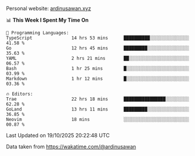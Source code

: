 Personal website: [ardinusawan.xyz](https://ardinusawan.xyz)

<!--START_SECTION:waka-->
📊 **This Week I Spent My Time On** 

```text
💬 Programming Languages: 
TypeScript               14 hrs 53 mins      ██████████░░░░░░░░░░░░░░░   41.58 % 
Go                       12 hrs 45 mins      █████████░░░░░░░░░░░░░░░░   35.63 % 
YAML                     2 hrs 21 mins       ██░░░░░░░░░░░░░░░░░░░░░░░   06.57 % 
Bash                     1 hr 25 mins        █░░░░░░░░░░░░░░░░░░░░░░░░   03.99 % 
Markdown                 1 hr 12 mins        █░░░░░░░░░░░░░░░░░░░░░░░░   03.36 % 

🔥 Editors: 
Trae                     22 hrs 18 mins      ████████████████░░░░░░░░░   62.28 % 
GoLand                   13 hrs 11 mins      █████████░░░░░░░░░░░░░░░░   36.85 % 
Neovim                   18 mins             ░░░░░░░░░░░░░░░░░░░░░░░░░   00.87 % 
```


 Last Updated on 19/10/2025 20:22:48 UTC
<!--END_SECTION:waka-->
Data taken from https://wakatime.com/@ardinusawan
